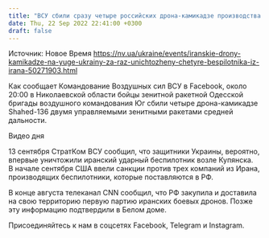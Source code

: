 ```yaml
---
title: "ВСУ сбили сразу четыре российских дрона-камикадзе производства Ирана"
date: Thu, 22 Sep 2022 22:41:00 +0300
draft: false
---
```

Источник: Новое Время https://nv.ua/ukraine/events/iranskie-drony-kamikadze-na-yuge-ukrainy-za-raz-unichtozheny-chetyre-bespilotnika-iz-irana-50271903.html


Как сообщает Командование Воздушных сил ВСУ в Facebook, около 20:00 в Николаевской области бойцы зенитной ракетной Одесской бригады воздушного командования Юг сбили четыре дрона-камикадзе Shahed-136 двумя управляемыми зенитными ракетами средней дальности.

 Видео дня   

13 сентября СтратКом ВСУ сообщил, что защитники Украины, вероятно, впервые уничтожили иранский ударный беспилотник возле Купянска. В начале сентября США ввели санкции против трех компаний из Ирана, производящих беспилотники, которые поставляются в РФ.

В конце августа телеканал CNN сообщил, что РФ закупила и доставила на свою территорию первую партию иранских боевых дронов. Позже эту информацию подтвердили в Белом доме.

Присоединяйтесь к нам в соцсетях Facebook, Telegram и Instagram.
